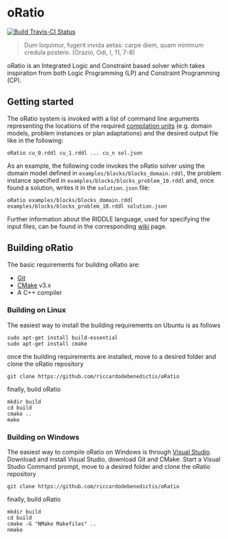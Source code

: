 # oRatio

[![Build Travis-CI Status](https://travis-ci.org/riccardodebenedictis/oRatio.svg?branch=master)](https://travis-ci.org/riccardodebenedictis/oRatio)

> Dum loquimur, fugerit invida aetas: carpe diem, quam minimum credula postero. (Orazio, Odi, I, 11, 7-8)

oRatio is an Integrated Logic and Constraint based solver which takes inspiration from both Logic Programming (LP) and Constraint Programming (CP).

## Getting started

The oRatio system is invoked with a list of command line arguments representing the locations of the required [compilation units](https://github.com/pstlab/oRatio/wiki/The-RIDDLE-Language) (e.g. domain models, problem instances or plan adaptations) and the desired output file like in the following:

```
oRatio cu_0.rddl cu_1.rddl ... cu_n sol.json
```

As an example, the following code invokes the oRatio solver using the domain model defined in `examples/blocks/blocks_domain.rddl`, the problem instance specified in `examples/blocks/blocks_problem_10.rddl` and, once found a solution, writes it in the `solution.json` file:

```
oRatio examples/blocks/blocks_domain.rddl examples/blocks/blocks_problem_10.rddl solution.json
```

Further information about the RIDDLE language, used for specifying the input files, can be found in the corresponding [wiki](https://github.com/pstlab/oRatio/wiki/The-RIDDLE-Language) page.

## Building oRatio

The basic requirements for building oRatio are:

- [Git](https://git-scm.com/)
- [CMake](https://cmake.org) v3.x
- A C++ compiler

### Building on Linux

The easiest way to install the building requirements on Ubuntu is as follows

```
sudo apt-get install build-essential
sudo apt-get install cmake
```

once the building requirements are installed, move to a desired folder and clone the oRatio repository

```
git clone https://github.com/riccardodebenedictis/oRatio
```

finally, build oRatio

```
mkdir build
cd build
cmake ..
make
```

### Building on Windows

The easiest way to compile oRatio on Windows is through [Visual Studio](https://www.visualstudio.com/). Download and install Visual Studio, download Git and CMake. Start a Visual Studio Command prompt, move to a desired folder and clone the oRatio repository

```
git clone https://github.com/riccardodebenedictis/oRatio
```

finally, build oRatio

```
mkdir build
cd build
cmake -G "NMake Makefiles" ..
nmake
```

